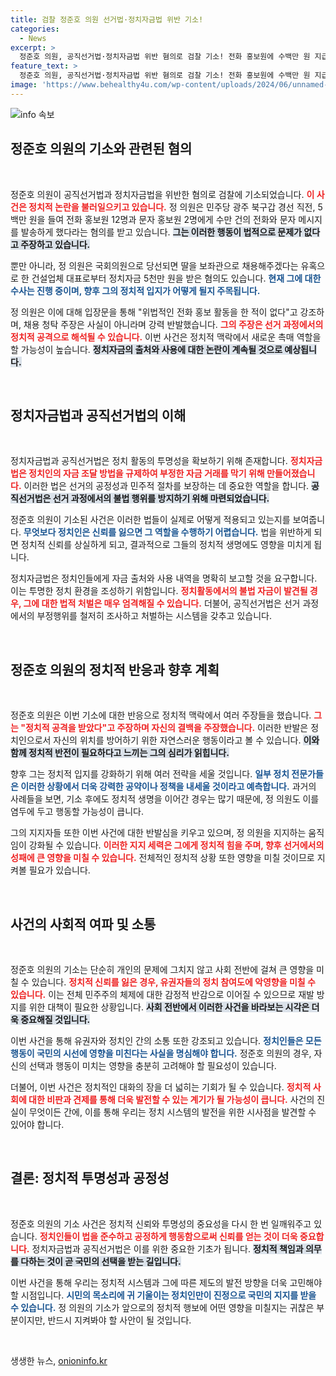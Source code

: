 ```yaml
---
title: 검찰 정준호 의원 선거법·정치자금법 위반 기소!
categories:
  - News
excerpt: >
  정준호 의원, 공직선거법·정치자금법 위반 혐의로 검찰 기소! 전화 홍보원에 수백만 원 지급 및 딸 보좌관 약속 논란 집중. 그는 정치적 탄압이라고 주장하며 반격! 진실은 무엇일까요? 클릭해 확인하세요!
feature_text: >
  정준호 의원, 공직선거법·정치자금법 위반 혐의로 검찰 기소! 전화 홍보원에 수백만 원 지급 및 딸 보좌관 약속 논란 집중. 그는 정치적 탄압이라고 주장하며 반격! 진실은 무엇일까요? 클릭해 확인하세요!
image: 'https://www.behealthy4u.com/wp-content/uploads/2024/06/unnamed-file.png'
---
```


<p><img src="https://www.behealthy4u.com/wp-content/uploads/2024/06/unnamed-file.png" alt="info 속보" /></p>

<h2 data-ke-size="size26">정준호 의원의 기소와 관련된 혐의</h2>

<p data-ke-size="size16">&nbsp;</p>

<p>정준호 의원이 공직선거법과 정치자금법을 위반한 혐의로 검찰에 기소되었습니다. <b><span style="color: #ee2323;">이 사건은 정치적 논란을 불러일으키고 있습니다.</span></b> 정 의원은 민주당 광주 북구갑 경선 직전, 5백만 원을 들여 전화 홍보원 12명과 문자 홍보원 2명에게 수만 건의 전화와 문자 메시지를 발송하게 했다라는 혐의를 받고 있습니다. <b><span style="background-color: #21538527;">그는 이러한 행동이 법적으로 문제가 없다고 주장하고 있습니다.</span></b></p>

<p>뿐만 아니라, 정 의원은 국회의원으로 당선되면 딸을 보좌관으로 채용해주겠다는 유혹으로 한 건설업체 대표로부터 정치자금 5천만 원을 받은 혐의도 있습니다. <b><span style="color: #1a5490;">현재 그에 대한 수사는 진행 중이며, 향후 그의 정치적 입지가 어떻게 될지 주목됩니다.</span></b> </p>

<p>정 의원은 이에 대해 입장문을 통해 "위법적인 전화 홍보 활동을 한 적이 없다"고 강조하며, 채용 청탁 주장은 사실이 아니라며 강력 반발했습니다. <b><span style="color: #ee2323;">그의 주장은 선거 과정에서의 정치적 공격으로 해석될 수 있습니다.</span></b> 이번 사건은 정치적 맥락에서 새로운 촉매 역할을 할 가능성이 높습니다.  <b><span style="background-color: #21538527;">정치자금의 출처와 사용에 대한 논란이 계속될 것으로 예상됩니다.</span></b></p>

<p data-ke-size="size16">&nbsp;</p>

<h2 data-ke-size="size26">정치자금법과 공직선거법의 이해</h2>

<p data-ke-size="size16">&nbsp;</p>

<p>정치자금법과 공직선거법은 정치 활동의 투명성을 확보하기 위해 존재합니다. <b><span style="color: #ee2323;">정치자금법은 정치인의 자금 조달 방법을 규제하여 부정한 자금 거래를 막기 위해 만들어졌습니다.</span></b> 이러한 법은 선거의 공정성과 민주적 절차를 보장하는 데 중요한 역할을 합니다. <b><span style="background-color: #21538527;">공직선거법은 선거 과정에서의 불법 행위를 방지하기 위해 마련되었습니다.</span></b></p>

<p>정준호 의원이 기소된 사건은 이러한 법들이 실제로 어떻게 적용되고 있는지를 보여줍니다. <b><span style="color: #1a5490;">무엇보다 정치인은 신뢰를 잃으면 그 역할을 수행하기 어렵습니다.</span></b> 법을 위반하게 되면 정치적 신뢰를 상실하게 되고, 결과적으로 그들의 정치적 생명에도 영향을 미치게 됩니다. </p>

<p>정치자금법은 정치인들에게 자금 출처와 사용 내역을 명확히 보고할 것을 요구합니다. 이는 투명한 정치 환경을 조성하기 위함입니다. <b><span style="color: #ee2323;">정치활동에서의 불법 자금이 발견될 경우, 그에 대한 법적 처벌은 매우 엄격해질 수 있습니다.</span></b> 더불어, 공직선거법은 선거 과정에서의 부정행위를 철저히 조사하고 처벌하는 시스템을 갖추고 있습니다. </p>

<p data-ke-size="size16">&nbsp;</p>

<h2 data-ke-size="size26">정준호 의원의 정치적 반응과 향후 계획</h2>

<p data-ke-size="size16">&nbsp;</p>

<p>정준호 의원은 이번 기소에 대한 반응으로 정치적 맥락에서 여러 주장들을 했습니다. <b><span style="color: #ee2323;">그는 "정치적 공격을 받았다"고 주장하며 자신의 결백을 주장했습니다.</span></b> 이러한 반발은 정치인으로서 자신의 위치를 방어하기 위한 자연스러운 행동이라고 볼 수 있습니다. <b><span style="background-color: #21538527;">이와 함께 정치적 반전이 필요하다고 느끼는 그의 심리가 읽힙니다.</span></b></p>

<p>향후 그는 정치적 입지를 강화하기 위해 여러 전략을 세울 것입니다. <b><span style="color: #1a5490;">일부 정치 전문가들은 이러한 상황에서 더욱 강력한 공약이나 정책을 내세울 것이라고 예측합니다.</span></b> 과거의 사례들을 보면, 기소 후에도 정치적 생명을 이어간 경우는 많기 때문에, 정 의원도 이를 염두에 두고 행동할 가능성이 큽니다. </p>

<p>그의 지지자들 또한 이번 사건에 대한 반발심을 키우고 있으며, 정 의원을 지지하는 움직임이 강화될 수 있습니다. <b><span style="color: #ee2323;">이러한 지지 세력은 그에게 정치적 힘을 주며, 향후 선거에서의 성패에 큰 영향을 미칠 수 있습니다.</span></b> 전체적인 정치적 상황 또한 영향을 미칠 것이므로 지켜볼 필요가 있습니다. </p>

<p data-ke-size="size16">&nbsp;</p>

<h2 data-ke-size="size26">사건의 사회적 여파 및 소통</h2>

<p data-ke-size="size16">&nbsp;</p>

<p>정준호 의원의 기소는 단순히 개인의 문제에 그치지 않고 사회 전반에 걸쳐 큰 영향을 미칠 수 있습니다. <b><span style="color: #ee2323;">정치적 신뢰를 잃은 경우, 유권자들의 정치 참여도에 악영향을 미칠 수 있습니다.</span></b> 이는 전체 민주주의 체제에 대한 감정적 반감으로 이어질 수 있으므로 재발 방지를 위한 대책이 필요한 상황입니다. <b><span style="background-color: #21538527;">사회 전반에서 이러한 사건을 바라보는 시각은 더욱 중요해질 것입니다.</span></b></p>

<p>이번 사건을 통해 유권자와 정치인 간의 소통 또한 강조되고 있습니다. <b><span style="color: #1a5490;">정치인들은 모든 행동이 국민의 시선에 영향을 미친다는 사실을 명심해야 합니다.</span></b> 정준호 의원의 경우, 자신의 선택과 행동이 미치는 영향을 충분히 고려해야 할 필요성이 있습니다. </p>

<p>더불어, 이번 사건은 정치적인 대화의 장을 더 넓히는 기회가 될 수 있습니다. <b><span style="color: #ee2323;">정치적 사회에 대한 비판과 견제를 통해 더욱 발전할 수 있는 계기가 될 가능성이 큽니다.</span></b> 사건의 진실이 무엇이든 간에, 이를 통해 우리는 정치 시스템의 발전을 위한 시사점을 발견할 수 있어야 합니다. </p>

<p data-ke-size="size16">&nbsp;</p>

<h2 data-ke-size="size26">결론: 정치적 투명성과 공정성</h2>

<p data-ke-size="size16">&nbsp;</p>

<p>정준호 의원의 기소 사건은 정치적 신뢰와 투명성의 중요성을 다시 한 번 일깨워주고 있습니다. <b><span style="color: #ee2323;">정치인들이 법을 준수하고 공정하게 행동함으로써 신뢰를 얻는 것이 더욱 중요합니다.</span></b> 정치자금법과 공직선거법은 이를 위한 중요한 기초가 됩니다. <b><span style="background-color: #21538527;">정치적 책임과 의무를 다하는 것이 곧 국민의 선택을 받는 길입니다.</span></b></p>

<p>이번 사건을 통해 우리는 정치적 시스템과 그에 따른 제도의 발전 방향을 더욱 고민해야 할 시점입니다. <b><span style="color: #1a5490;">시민의 목소리에 귀 기울이는 정치인만이 진정으로 국민의 지지를 받을 수 있습니다.</span></b> 정 의원의 기소가 앞으로의 정치적 행보에 어떤 영향을 미칠지는 귀찮은 부분이지만, 반드시 지켜봐야 할 사안이 될 것입니다. </p>

<p data-ke-size="size16">&nbsp;</p>
생생한 뉴스, <a href="https://onioninfo.kr" rel="dofollow">onioninfo.kr</a>


